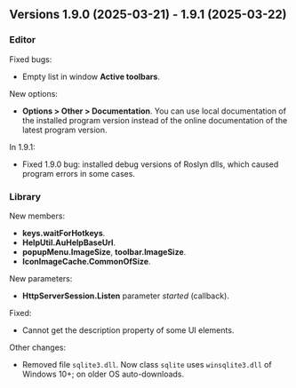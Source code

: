 ## Versions 1.9.0 (2025-03-21) - 1.9.1 (2025-03-22)

### Editor
Fixed bugs:
- Empty list in window **Active toolbars**.

New options:
- **Options > Other > Documentation**. You can use local documentation of the installed program version instead of the online documentation of the latest program version.

In 1.9.1:
- Fixed 1.9.0 bug: installed debug versions of Roslyn dlls, which caused program errors in some cases.

### Library
New members:
- **keys.waitForHotkeys**.
- **HelpUtil.AuHelpBaseUrl**.
- **popupMenu.ImageSize**, **toolbar.ImageSize**.
- **IconImageCache.CommonOfSize**.

New parameters:
- **HttpServerSession.Listen** parameter *started* (callback).

Fixed:
- Cannot get the description property of some UI elements.

Other changes:
- Removed file `sqlite3.dll`. Now class `sqlite` uses `winsqlite3.dll` of Windows 10+; on older OS auto-downloads.

